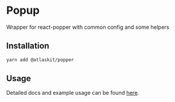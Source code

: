 # Popup

Wrapper for react-popper with common config and some helpers

## Installation

```sh
yarn add @atlaskit/popper
```

## Usage

Detailed docs and example usage can be found [here](https://atlaskit.atlassian.com/packages/design-system/popper).
